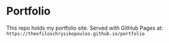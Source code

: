 # Portfolio

This repo holds my portfolio site. Served with GitHub Pages at:
`https://theofiloschrysikopoulos.github.io/portfolio`
